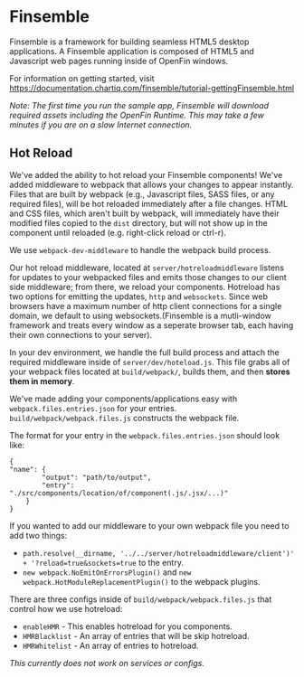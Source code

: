 # Finsemble

Finsemble is a framework for building seamless HTML5 desktop applications. A Finsemble application is composed of HTML5 and Javascript web pages running inside of OpenFin windows.

For information on getting started, visit https://documentation.chartiq.com/finsemble/tutorial-gettingFinsemble.html

*Note: The first time you run the sample app, Finsemble will download required assets including the OpenFin Runtime. This may take a few minutes if you are on a slow Internet connection.*

## Hot Reload

We've added the ability to hot reload your Finsemble components! We've added middleware to webpack that allows your changes to appear instantly. Files that are built by webpack (e.g., Javascript files, SASS files, or any required files), will be hot reloaded immediately after a file changes. HTML and CSS files, which aren't built by webpack, will immediately have their modified files copied to the `dist` directory, but will not show up in the component until reloaded (e.g. right-click reload or ctrl-r).

We use `webpack-dev-middleware` to handle the webpack build process.

Our hot reload middleware, located at `server/hotreloadmiddleware` listens for updates to your webpacked files and emits those changes to our client side middleware; from there, we reload your components. Hotreload has two options for emitting the updates, `http` and `websockets`. Since web browsers have a maximum number of http client connections for a single domain, we default to using websockets.(Finsemble is a mutli-window framework and treats every window as a seperate browser tab, each having their own connections to your server).

In your dev environment, we handle the full build process and attach the required middleware inside of `server/dev/hoteload.js`. This file grabs all of your webpack files located at `build/webpack/`, builds them, and then <b>stores them in memory</b>.

We've made adding your components/applications easy with `webpack.files.entries.json` for your entries. `build/webpack/webpack.files.js` constructs the webpack file.

The format for your entry in the `webpack.files.entries.json` should look like:

```
{
"name": {
        "output": "path/to/output",
        "entry": "./src/components/location/of/component(.js/.jsx/...)"
    }
}
```


If you wanted to add our middleware to your own webpack file you need to add two things:

* `path.resolve(__dirname, '../../server/hotreloadmiddleware/client')' + '?reload=true&sockets=true` to the entry.
* `new webpack.NoEmitOnErrorsPlugin()` and `new webpack.HotModuleReplacementPlugin()` to the webpack plugins.


 There are three configs inside of `build/webpack/webpack.files.js` that control how we use hotreload:

* `enableHMR` -  This enables hotreload for you components.
* `HMRBlacklist` - An array of entries that will be skip hotreload.
* `HMRWhitelist` -  An array of entries to hotreload.

*This currently does not work on services or configs.*

